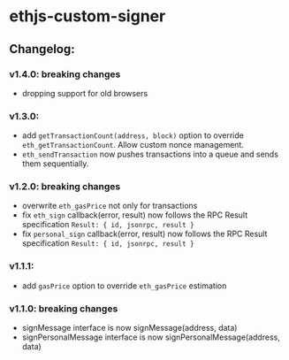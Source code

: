 # ethjs-custom-signer

## Changelog:

### v1.4.0: breaking changes

- dropping support for old browsers

### v1.3.0:

- add `getTransactionCount(address, block)` option to override `eth_getTransactionCount`. Allow custom nonce management.
- `eth_sendTransaction` now pushes transactions into a queue and sends them sequentially.

### v1.2.0: breaking changes

- overwrite `eth_gasPrice` not only for transactions
- fix `eth_sign` callback(error, result) now follows the RPC Result specification `Result: { id, jsonrpc, result }`
- fix `personal_sign` callback(error, result) now follows the RPC Result specification `Result: { id, jsonrpc, result }`

### v1.1.1:

- add `gasPrice` option to override `eth_gasPrice` estimation

### v1.1.0: breaking changes

- signMessage interface is now signMessage(address, data)
- signPersonalMessage interface is now signPersonalMessage(address, data)
